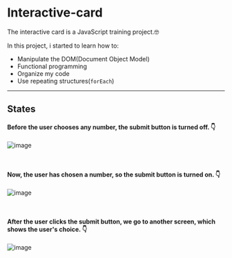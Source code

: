 # Interactive-card
 The interactive card is a JavaScript training project.🤓

 In this project, i started to learn how to:
 - Manipulate the DOM(Document Object Model)
 - Functional programming
 - Organize my code
 - Use repeating structures(`forEach`)

---

## States


#### Before the user chooses any number, the submit button is turned off. 👇
![image](https://user-images.githubusercontent.com/82191848/194187157-75365e8a-c983-4846-ab04-b157c51823a6.png)

<br>

#### Now, the user has chosen a number, so the submit button is turned on. 👇
![image](https://user-images.githubusercontent.com/82191848/194188024-8b5e1256-3939-4fa3-a1aa-ca776c61a089.png)

<br>

#### After the user clicks the submit button, we go to another screen, which shows the user's choice. 👇
![image](https://user-images.githubusercontent.com/82191848/194188643-0a2e41c7-607f-406b-9cba-ffeb5ce46830.png)
